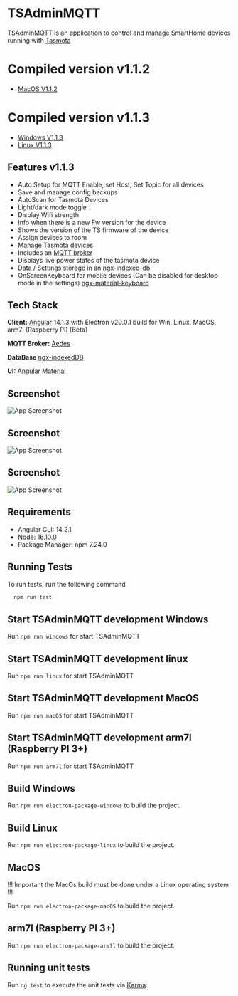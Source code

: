 
# TSAdminMQTT

TSAdminMQTT is an application to control and manage SmartHome devices running with [Tasmota](https://github.com/arendst/Tasmota) 

# Compiled version v1.1.2

- [MacOS V1.1.2](https://www.dropbox.com/s/z9o6a484vfk2j1n/TSAdminMQTT_v.1.1.2-MacOS-x64.zip?dl=1)

# Compiled version v1.1.3

- [Windows V1.1.3](https://www.dropbox.com/s/cv9c62pxtc0g4hw/TSAdminMQTT_v1.1.3_Windows.zip?dl=1)
- [Linux V1.1.3](https://www.dropbox.com/s/49fbh38vztqy02y/TSAdminMQTT_v1.1.3_Linux.zip?dl=1)

## Features v1.1.3

- Auto Setup for MQTT Enable, set Host, Set Topic for all devices
- Save and manage config backups
- AutoScan for Tasmota Devices
- Light/dark mode toggle
- Display Wifi strength
- Info when there is a new Fw version for the device
- Shows the version of the TS firmware of the device 
- Assign devices to room
- Manage Tasmota devices
- Includes an [MQTT broker](https://github.com/moscajs/aedes)
- Displays live power states of the tasmota device
- Data / Settings storage in an [ngx-indexed-db](https://github.com/assuncaocharles/ngx-indexed-db)
- OnScreenKeyboard for mobile devices (Can be disabled for desktop mode in the settings) [ngx-material-keyboard](https://github.com/ngx-material-keyboard)  


## Tech Stack

**Client:** [Angular](https://angular.io/) 14.1.3 with Electron v20.0.1 build for Win, Linux, MacOS, arm7l (Raspberry PI) [Beta] 

**MQTT Broker:** [Aedes](https://github.com/moscajs/aedes)

**DataBase** [ngx-indexedDB](https://github.com/assuncaocharles/ngx-indexed-db)

**UI:** [Angular Material](https://material.angular.io/)


## Screenshot
![App Screenshot](https://i.postimg.cc/bdfyVf8L/setup5.png)

## Screenshot
![App Screenshot](https://i.postimg.cc/nVCkqjz0/setup8.png)

## Screenshot
![App Screenshot](https://i.postimg.cc/mg8zdjpM/mqttAuto.png)

## Requirements

- Angular CLI: 14.2.1
- Node: 16.10.0
- Package Manager: npm 7.24.0

## Running Tests

To run tests, run the following command

```bash
  npm run test
```

## Start TSAdminMQTT development Windows

Run `npm run windows` for start TSAdminMQTT 

## Start TSAdminMQTT development linux

Run `npm run linux` for start TSAdminMQTT

## Start TSAdminMQTT development MacOS

Run `npm run macOS` for start TSAdminMQTT

## Start TSAdminMQTT development arm7l (Raspberry PI 3+)

Run `npm run arm7l` for start TSAdminMQTT

## Build Windows

Run `npm run electron-package-windows` to build the project.

## Build Linux 

Run `npm run electron-package-linux` to build the project.

## MacOS

!!! Important the MacOs build must be done under a Linux operating system !!!

Run `npm run electron-package-macOS` to build the project.

## arm7l (Raspberry PI 3+)

Run `npm run electron-package-arm7l` to build the project.

## Running unit tests

Run `ng test` to execute the unit tests via [Karma](https://karma-runner.github.io).
